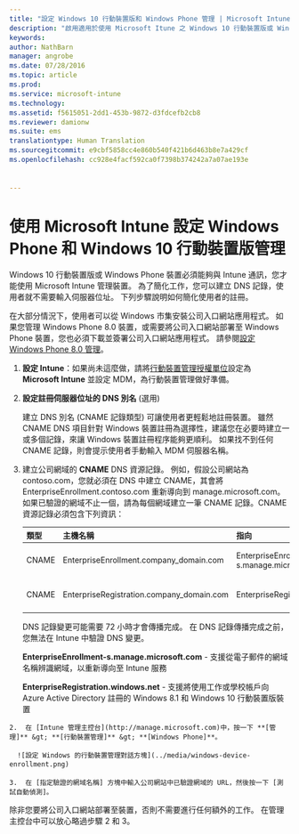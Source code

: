 ```yaml
---
title: "設定 Windows 10 行動裝置版和 Windows Phone 管理 | Microsoft Intune"
description: "啟用適用於使用 Microsoft Itune 之 Windows 10 行動裝置版或 Windows Phone 裝置的行動裝置管理 (MDM)。"
keywords: 
author: NathBarn
manager: angrobe
ms.date: 07/28/2016
ms.topic: article
ms.prod: 
ms.service: microsoft-intune
ms.technology: 
ms.assetid: f5615051-2dd1-453b-9872-d3fdcefb2cb8
ms.reviewer: damionw
ms.suite: ems
translationtype: Human Translation
ms.sourcegitcommit: e9cbf5858cc4e860b540f421b6d463b8e7a429cf
ms.openlocfilehash: cc928e4facf592ca0f7398b374242a7a07ae193e


---
```



# 使用 Microsoft Intune 設定 Windows Phone 和 Windows 10 行動裝置版管理
Windows 10 行動裝置版或 Windows Phone 裝置必須能夠與 Intune 通訊，您才能使用 Microsoft Intune 管理裝置。 為了簡化工作，您可以建立 DNS 記錄，使用者就不需要輸入伺服器位址。 下列步驟說明如何簡化使用者的註冊。  

在大部分情況下，使用者可以從 Windows 市集安裝公司入口網站應用程式。 如果您管理 Windows Phone 8.0 裝置，或需要將公司入口網站部署至 Windows Phone 裝置，您也必須下載並簽署公司入口網站應用程式。 請參閱[設定 Windows Phone 8.0 管理](set-up-windows-phone-8.0-management-with-microsoft-intune.md)。

1.  **設定 Intune**：如果尚未這麼做，請將[行動裝置管理授權單位](get-ready-to-enroll-devices-in-microsoft-intune.md#set-mobile-device-management-authority)設定為 **Microsoft Intune** 並設定 MDM，為行動裝置管理做好準備。

2.  **設定註冊伺服器位址的 DNS 別名** (選用)

    建立 DNS 別名 (CNAME 記錄類型) 可讓使用者更輕鬆地註冊裝置。 雖然 CNAME DNS 項目針對 Windows 裝置註冊為選擇性，建議您在必要時建立一或多個記錄，來讓 Windows 裝置註冊程序能夠更順利。 如果找不到任何 CNAME 記錄，則會提示使用者手動輸入 MDM 伺服器名稱。

  1.  建立公司網域的 **CNAME** DNS 資源記錄。 例如，假設公司網站為 contoso.com，您就必須在 DNS 中建立 CNAME，其會將 EnterpriseEnrollment.contoso.com 重新導向到 manage.microsoft.com。 如果已驗證的網域不止一個，請為每個網域建立一筆 CNAME 記錄。CNAME 資源記錄必須包含下列資訊：

      |類型|主機名稱|指向|TTL|
      |--------|-------------|-------------|-------|
      |CNAME|EnterpriseEnrollment.company_domain.com|EnterpriseEnrollment-s.manage.microsoft.com |1 小時|
      |CNAME|EnterpriseRegistration.company_domain.com|EnterpriseRegistration.windows.net|1 小時|

      DNS 記錄變更可能需要 72 小時才會傳播完成。 在 DNS 記錄傳播完成之前，您無法在 Intune 中驗證 DNS 變更。

      **EnterpriseEnrollment-s.manage.microsoft.com** - 支援從電子郵件的網域名稱辨識網域，以重新導向至 Intune 服務

      **EnterpriseRegistration.windows.net** - 支援將使用工作或學校帳戶向 Azure Active Directory 註冊的 Windows 8.1 和 Windows 10 行動裝置版裝置

    2.  在 [Intune 管理主控台](http://manage.microsoft.com)中，按一下 **[管理]** &gt; **[行動裝置管理]** &gt; **[Windows Phone]**。

      ![設定 Windows 的行動裝置管理對話方塊](../media/windows-device-enrollment.png)

    3.  在 [指定驗證的網域名稱] 方塊中輸入公司網站中已驗證網域的 URL，然後按一下 [測試自動偵測]。



除非您要將公司入口網站部署至裝置，否則不需要進行任何額外的工作。  在管理主控台中可以放心略過步驟 2 和 3。



<!--HONumber=Jul16_HO4-->


